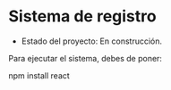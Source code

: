<h1> Sistema de registro </h1>

- Estado del proyecto: En construcción.

Para ejecutar el sistema, debes de poner:

 npm install react 
